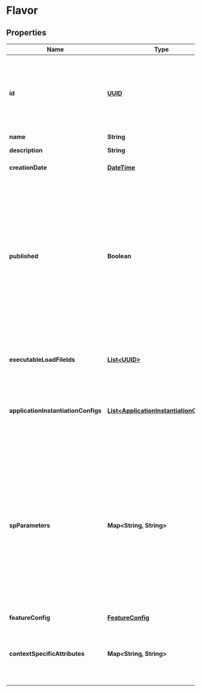 # Flavor

## Properties
Name | Type | Description | Notes
------------ | ------------- | ------------- | -------------
**id** | [**UUID**](UUID.md) | Unique identification of the Flavor. The id shall be used to check the necessity of applet reinstallation during the Version update process, for use cases when the same Flavor is used for different Versions. |  [optional]
**name** | **String** | Name of this Flavor. |  [optional]
**description** | **String** | Additional description for this Flavor. |  [optional]
**creationDate** | [**DateTime**](DateTime.md) | A datetime string (creation of Flavor). |  [optional]
**published** | **Boolean** | A Flavor can only be used for deployment if it is published. Once published, modification of the following attributes is no longer possible -&gt; executableLoadFileIds -&gt; applicationInstantation Configs Default value is false. The value can be changed to true via the interface method Publish Flavor (see Section 4.1.6.4.15). Once published (value set to true), a Flavor cannot be reversed to an unpublished state again. |  [optional]
**executableLoadFileIds** | [**List&lt;UUID&gt;**](UUID.md) | List of IDs of ELFs used by this Flavor. Modifications are only possible, as long as the Flavor is not yet published. |  [optional]
**applicationInstantiationConfigs** | [**List&lt;ApplicationInstantiationConfig&gt;**](ApplicationInstantiationConfig.md) | List to link and prioritize EMs and ApplicationConfigs. Modifications are only possible, as long as the Flavor is not yet published. |  [optional]
**spParameters** | **Map&lt;String, String&gt;** | Key value definitions used as parameters of a service. Those parameters can be retrieved via TSM-API. For the parameters returned by TSM-API the key value pairs are combined with key values pairs of spParameters contained in the Service definition. For pairs with identical keys, the key value pairs of the given flavor take presence over the corresponding pairs contained in spParameters of the Service definition.. |  [optional]
**featureConfig** | [**FeatureConfig**](FeatureConfig.md) |  |  [optional]
**contextSpecificAttributes** | **Map&lt;String, String&gt;** | Additional context specific configuration settings (e.g. platform specific CSP patch level). Possible options are defined bilateral between SP and TSMS provider. |  [optional]

